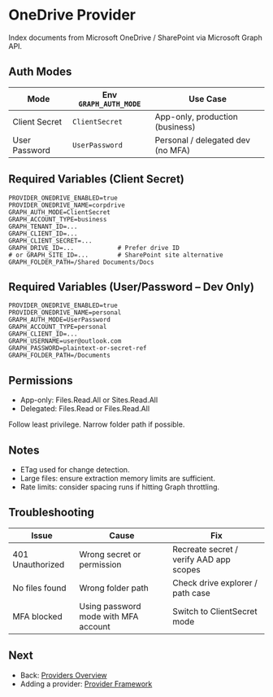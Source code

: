 # OneDrive Provider

Index documents from Microsoft OneDrive / SharePoint via Microsoft Graph API.

## Auth Modes
| Mode | Env `GRAPH_AUTH_MODE` | Use Case |
|------|-----------------------|----------|
| Client Secret | `ClientSecret` | App-only, production (business) |
| User Password | `UserPassword` | Personal / delegated dev (no MFA) |

## Required Variables (Client Secret)
```
PROVIDER_ONEDRIVE_ENABLED=true
PROVIDER_ONEDRIVE_NAME=corpdrive
GRAPH_AUTH_MODE=ClientSecret
GRAPH_ACCOUNT_TYPE=business
GRAPH_TENANT_ID=...
GRAPH_CLIENT_ID=...
GRAPH_CLIENT_SECRET=...
GRAPH_DRIVE_ID=...            # Prefer drive ID
# or GRAPH_SITE_ID=...        # SharePoint site alternative
GRAPH_FOLDER_PATH=/Shared Documents/Docs
```

## Required Variables (User/Password – Dev Only)
```
PROVIDER_ONEDRIVE_ENABLED=true
PROVIDER_ONEDRIVE_NAME=personal
GRAPH_AUTH_MODE=UserPassword
GRAPH_ACCOUNT_TYPE=personal
GRAPH_CLIENT_ID=...
GRAPH_USERNAME=user@outlook.com
GRAPH_PASSWORD=plaintext-or-secret-ref
GRAPH_FOLDER_PATH=/Documents
```

## Permissions
- App-only: Files.Read.All or Sites.Read.All
- Delegated: Files.Read or Files.Read.All

Follow least privilege. Narrow folder path if possible.

## Notes
- ETag used for change detection.
- Large files: ensure extraction memory limits are sufficient.
- Rate limits: consider spacing runs if hitting Graph throttling.

## Troubleshooting
| Issue | Cause | Fix |
|-------|-------|-----|
| 401 Unauthorized | Wrong secret or permission | Recreate secret / verify AAD app scopes |
| No files found | Wrong folder path | Check drive explorer / path case |
| MFA blocked | Using password mode with MFA account | Switch to ClientSecret mode |

## Next
- Back: [Providers Overview](index.md)
- Adding a provider: [Provider Framework](../developer/provider-framework.md)
